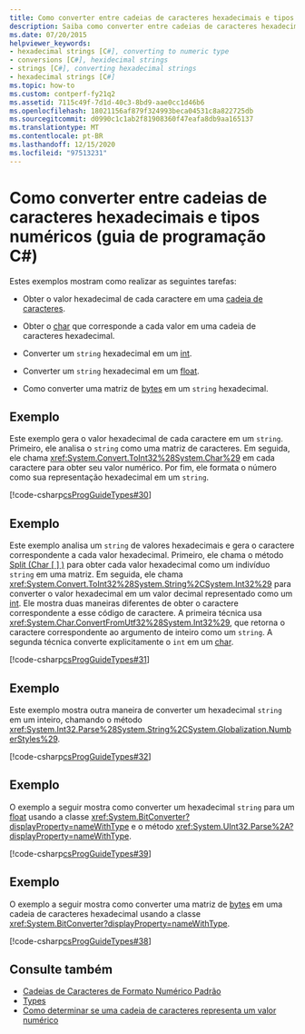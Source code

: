 ```yaml
---
title: Como converter entre cadeias de caracteres hexadecimais e tipos numéricos – guia de programação C#
description: Saiba como converter entre cadeias de caracteres hexadecimais e tipos numéricos. Confira exemplos de código e exiba recursos adicionais disponíveis.
ms.date: 07/20/2015
helpviewer_keywords:
- hexadecimal strings [C#], converting to numeric type
- conversions [C#], hexidecimal strings
- strings [C#], converting hexadecimal strings
- hexadecimal strings [C#]
ms.topic: how-to
ms.custom: contperf-fy21q2
ms.assetid: 7115c49f-7d1d-40c3-8bd9-aae0cc1d46b6
ms.openlocfilehash: 18021156af879f324993beca04531c8a822725db
ms.sourcegitcommit: d0990c1c1ab2f81908360f47eafa8db9aa165137
ms.translationtype: MT
ms.contentlocale: pt-BR
ms.lasthandoff: 12/15/2020
ms.locfileid: "97513231"
---
```

# <a name="how-to-convert-between-hexadecimal-strings-and-numeric-types-c-programming-guide"></a>Como converter entre cadeias de caracteres hexadecimais e tipos numéricos (guia de programação C#)

Estes exemplos mostram como realizar as seguintes tarefas:  
  
- Obter o valor hexadecimal de cada caractere em uma [cadeia de caracteres](../../language-reference/builtin-types/reference-types.md).  
  
- Obter o [char](../../language-reference/builtin-types/char.md) que corresponde a cada valor em uma cadeia de caracteres hexadecimal.  
  
- Converter um `string` hexadecimal em um [int](../../language-reference/builtin-types/integral-numeric-types.md).  
  
- Converter um `string` hexadecimal em um [float](../../language-reference/builtin-types/floating-point-numeric-types.md).  
  
- Como converter uma matriz de [bytes](../../language-reference/builtin-types/integral-numeric-types.md) em um `string` hexadecimal.  
  
## <a name="example"></a>Exemplo  

 Este exemplo gera o valor hexadecimal de cada caractere em um `string`. Primeiro, ele analisa o `string` como uma matriz de caracteres. Em seguida, ele chama <xref:System.Convert.ToInt32%28System.Char%29> em cada caractere para obter seu valor numérico. Por fim, ele formata o número como sua representação hexadecimal em um `string`.  
  
 [!code-csharp[csProgGuideTypes#30](~/samples/snippets/csharp/VS_Snippets_VBCSharp/CsProgGuideTypes/CS/Class1.cs#30)]  
  
## <a name="example"></a>Exemplo  

 Este exemplo analisa um `string` de valores hexadecimais e gera o caractere correspondente a cada valor hexadecimal. Primeiro, ele chama o método [Split (Char \[ \] )](xref:System.String.Split(System.Char[])) para obter cada valor hexadecimal como um indivíduo `string` em uma matriz. Em seguida, ele chama <xref:System.Convert.ToInt32%28System.String%2CSystem.Int32%29> para converter o valor hexadecimal em um valor decimal representado como um [int](../../language-reference/builtin-types/integral-numeric-types.md). Ele mostra duas maneiras diferentes de obter o caractere correspondente a esse código de caractere. A primeira técnica usa <xref:System.Char.ConvertFromUtf32%28System.Int32%29>, que retorna o caractere correspondente ao argumento de inteiro como um `string`. A segunda técnica converte explicitamente o `int` em um [char](../../language-reference/builtin-types/char.md).  
  
 [!code-csharp[csProgGuideTypes#31](~/samples/snippets/csharp/VS_Snippets_VBCSharp/CsProgGuideTypes/CS/Class1.cs#31)]  
  
## <a name="example"></a>Exemplo  

 Este exemplo mostra outra maneira de converter um hexadecimal `string` em um inteiro, chamando o método <xref:System.Int32.Parse%28System.String%2CSystem.Globalization.NumberStyles%29>.  
  
 [!code-csharp[csProgGuideTypes#32](~/samples/snippets/csharp/VS_Snippets_VBCSharp/CsProgGuideTypes/CS/Class1.cs#32)]  
  
## <a name="example"></a>Exemplo  

 O exemplo a seguir mostra como converter um hexadecimal `string` para um [float](../../language-reference/builtin-types/floating-point-numeric-types.md) usando a classe <xref:System.BitConverter?displayProperty=nameWithType> e o método <xref:System.UInt32.Parse%2A?displayProperty=nameWithType>.  
  
 [!code-csharp[csProgGuideTypes#39](~/samples/snippets/csharp/VS_Snippets_VBCSharp/CsProgGuideTypes/CS/Class1.cs#39)]  
  
## <a name="example"></a>Exemplo  

 O exemplo a seguir mostra como converter uma matriz de [bytes](../../language-reference/builtin-types/integral-numeric-types.md) em uma cadeia de caracteres hexadecimal usando a classe <xref:System.BitConverter?displayProperty=nameWithType>.  
  
 [!code-csharp[csProgGuideTypes#38](~/samples/snippets/csharp/VS_Snippets_VBCSharp/CsProgGuideTypes/CS/Class1.cs#38)]  
  
## <a name="see-also"></a>Consulte também

- [Cadeias de Caracteres de Formato Numérico Padrão](../../../standard/base-types/standard-numeric-format-strings.md)
- [Types](./index.md)
- [Como determinar se uma cadeia de caracteres representa um valor numérico](../strings/how-to-determine-whether-a-string-represents-a-numeric-value.md)
